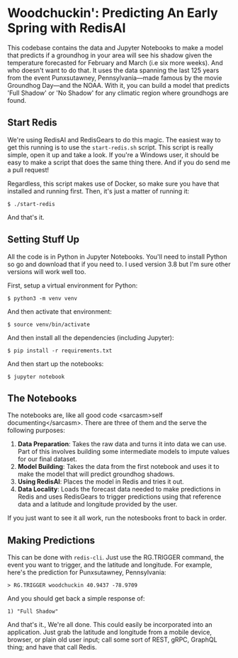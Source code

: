 # Woodchuckin': Predicting An Early Spring with RedisAI

This codebase contains the data and Jupyter Notebooks to make a model that predicts if a groundhog in your area will see his shadow given the temperature forecasted for February and March (i.e six more weeks). And who doesn't want to do that. It uses the data spanning the last 125 years from the event Punxsutawney, Pennsylvania—made famous by the movie Groundhog Day—and the NOAA. With it, you can build a model that predicts 'Full Shadow' or 'No Shadow' for any climatic region where groundhogs are found.

## Start Redis

We're using RedisAI and RedisGears to do this magic. The easiest way to get this running is to use the `start-redis.sh` script. This script is really simple, open it up and take a look. If you're a Windows user, it should be easy to make a script that does the same thing there. And if you do send me a pull request!

Regardless, this script makes use of Docker, so make sure you have that installed and running first. Then, it's just a matter of running it:

    $ ./start-redis

And that's it.

## Setting Stuff Up

All the code is in Python in Jupyter Notebooks. You'll need to install Python so go and download that if you need to. I used version 3.8 but I'm sure other versions will work well too.

First, setup a virtual environment for Python:

    $ python3 -m venv venv

And then activate that environment:

    $ source venv/bin/activate

And then install all the dependencies (including Jupyter):

    $ pip install -r requirements.txt

And then start up the notebooks:

    $ jupyter notebook

## The Notebooks

The notebooks are, like all good code &lt;sarcasm&gt;self documenting&lt;/sarcasm&gt;. There are three of them and the serve the following purposes:

  1. **Data Preparation**: Takes the raw data and turns it into data we can use. Part of this involves building some intermediate models to impute values for our final dataset.
  2. **Model Building**: Takes the data from the first notebook and uses it to make the model that will predict groundhog shadows.
  3. **Using RedisAI**: Places the model in Redis and tries it out.
  4. **Data Locality**: Loads the forecast data needed to make predictions in Redis and uses RedisGears to trigger predictions using that reference data and a latitude and longitude provided by the user.

If you just want to see it all work, run the notesbooks front to back in order.

## Making Predictions

This can be done with `redis-cli`. Just use the RG.TRIGGER command, the event you want to trigger, and the latitude and longitude. For example, here's the prediction for Punxsutawney, Pennsylvania:

    > RG.TRIGGER woodchuckin 40.9437 -78.9709

And you should get back a simple response of:

    1) "Full Shadow"

And that's it., We're all done. This could easily be incorporated into an application. Just grab the latitude and longitude from a mobile device, browser, or plain old user input; call some sort of REST, gRPC, GraphQL thing; and have that call Redis.
